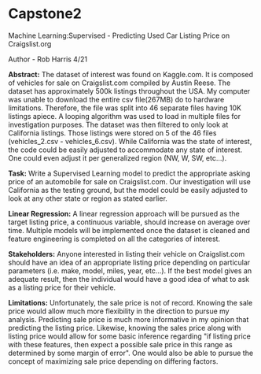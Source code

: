 # Capstone2
Machine Learning:Supervised - Predicting Used Car Listing Price on Craigslist.org

Author - Rob Harris 4/21

**Abstract:**
The dataset of interest was found on Kaggle.com. It is composed of vehicles for sale on Craigslist.com compiled by Austin Reese. The dataset has approximately 500k listings throughout the USA. My computer was unable to download the entire csv file(267MB) do to hardware limitations. Therefore, the file was split into 46 separate files having 10K listings apiece. A looping algorithm was used to load in multiple files for investigation purposes. The dataset was then filtered to only look at California listings. Those listings were stored on 5 of the 46 files (vehicles_2.csv - vehicles_6.csv). While California was the state of interest, the code could be easily adjusted to accommodate any state of interest. One could even adjust it per generalized region (NW, W, SW, etc...).

**Task:**
Write a Supervised Learning model to predict the appropriate asking price of an automobile for sale on Craigslist.com. Our investigation will use California as the testing ground, but the model could be easily adjusted to look at any other state or region as stated earlier.

**Linear Regression:**
A linear regression approach will be pursued as the target listing price, a continuous variable, should increase on average over time. Multiple models will be implemented once the dataset is cleaned and feature engineering is completed on all the categories of interest.

**Stakeholders:**
Anyone interested in listing their vehicle on Craigslist.com should have an idea of an appropriate listing price depending on particular parameters (i.e. make, model, miles, year, etc...). If the best model gives an adequate result, then the individual would have a good idea of what to ask as a listing price for their vehicle.

**Limitations:**
Unfortunately, the sale price is not of record. Knowing the sale price would allow much more flexibility in the direction to pursue my analysis. Predicting sale price is much more informative in my opinion that predicting the listing price. Likewise, knowing the sales price along with listing price would allow for some basic inference regarding "if listing price with these features, then expect a possible sale price in this range as determined by some margin of error". One would also be able to pursue the concept of maximizing sale price depending on differing factors.


